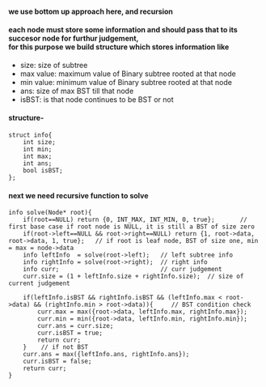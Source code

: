 #### we use bottom up approach here, and recursion
#### each node must store some information and should pass that to its succesor node for furthur judgement, <br> for this purpose we build structure which stores information like
- size: size of subtree
- max value: maximum value of Binary subtree rooted at that node
- min value: minimum value of Binary subtree rooted at that node
- ans: size of max BST till that node
- isBST: is that node continues to be BST or not

#### structure- 
```
struct info{
    int size;
    int min;
    int max;
    int ans;
    bool isBST;
};
```
#### next we need recursive function to solve 
```
info solve(Node* root){
    if(root==NULL) return {0, INT_MAX, INT_MIN, 0, true};       // first base case if root node is NULL, it is still a BST of size zero
    if(root->left==NULL && root->right==NULL) return {1, root->data, root->data, 1, true};   // if root is leaf node, BST of size one, min = max = node->data
    info leftInfo  = solve(root->left);   // left subtree info
    info rightInfo = solve(root->right);  // right info
    info curr;                            // curr judgement
    curr.size = (1 + leftInfo.size + rightInfo.size);  // size of current judgement
    
    if(leftInfo.isBST && rightInfo.isBST && (leftInfo.max < root->data) && (rightInfo.min > root->data)){     // BST condition check
        curr.max = max({root->data, leftInfo.max, rightInfo.max});
        curr.min = min({root->data, leftInfo.min, rightInfo.min});
        curr.ans = curr.size;
        curr.isBST = true;
        return curr;
    }    // if not BST
    curr.ans = max({leftInfo.ans, rightInfo.ans});
    curr.isBST = false;
    return curr;
}
```
